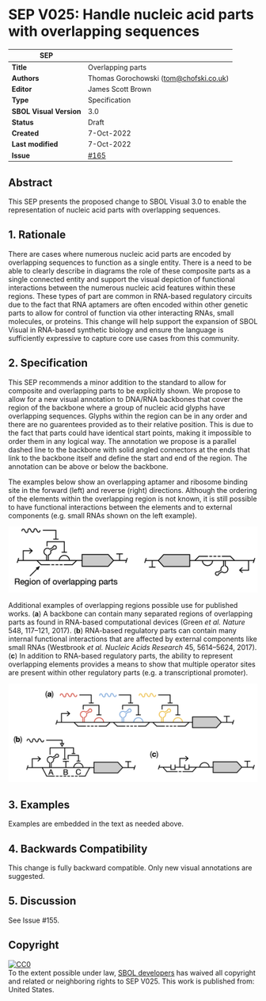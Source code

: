 # SEP V025: Handle nucleic acid parts with overlapping sequences

| SEP | |
| --- | --- |
| **Title** | Overlapping parts |
| **Authors** | Thomas Gorochowski (tom@chofski.co.uk) |
| **Editor** | James Scott Brown |
| **Type** | Specification |
| **SBOL Visual Version** | 3.0 |
| **Status** | Draft |
| **Created** | 7-Oct-2022 |
| **Last modified** | 7-Oct-2022 |
| **Issue** | [#165](https://github.com/SynBioDex/SBOL-visual/issues/165) |

## Abstract

This SEP presents the proposed change to SBOL Visual 3.0 to enable the representation of nucleic acid parts with overlapping sequences.

## 1. Rationale <a name="rationale"></a>

There are cases where numerous nucleic acid parts are encoded by overlapping sequences to function as a single entity. There is a need to be able to clearly describe in diagrams the role of these composite parts as a single connected entity and support the visual depiction of functional interactions between the numerous nucleic acid features within these regions. These types of part are common in RNA-based regulatory circuits due to the fact that RNA aptamers are often encoded within other genetic parts to allow for control of function via other interacting RNAs, small molecules, or proteins. This change will help support the expansion of SBOL Visual in RNA-based synthetic biology and ensure the language is sufficiently expressive to capture core use cases from this community.

## 2. Specification <a name="specification"></a>

This SEP recommends a minor addition to the standard to allow for composite and overlapping parts to be explicitly shown. We propose to allow for a new visual annotation to DNA/RNA backbones that cover the region of the backbone where a group of nucleic acid glyphs have overlapping sequences. Glyphs within the region can be in any order and there are no guarentees provided as to their relative position. This is due to the fact that parts could have identical start points, making it impossible to order them in any logical way. The annotation we propose is a parallel dashed line to the backbone with solid angled connectors at the ends that link to the backbone itself and define the start and end of the region. The annotation can be above or below the backbone.

The examples below show an overlapping aptamer and ribosome binding site in the forward (left) and reverse (right) directions. Although the ordering of the elements within the overlapping region is not known, it is still possible to have functional interactions between the elements and to external components (e.g. small RNAs shown on the left example).

![Figure 1](img/SEP_V025_Fig-1.png)

Additional examples of overlapping regions possible use for published works. (**a**) A backbone can contain many separated regions of overlapping parts as found in RNA-based computational devices (Green _et al._ _Nature_ 548, 117–121, 2017). (**b**) RNA-based regulatory parts can contain many internal functional interactions that are affected by external components like small RNAs (Westbrook _et al._ _Nucleic Acids Research_ 45, 5614–5624, 2017). (**c**) In addition to RNA-based regulatory parts, the ability to represent overlapping elements provides a means to show that multiple operator sites are present within other regulatory parts (e.g. a transcriptional promoter).

![Figure 2](img/SEP_V025_Fig-2.png)

## 3. Examples <a name='example'></a>

Examples are embedded in the text as needed above.

## 4. Backwards Compatibility <a name='compatibility'></a>

This change is fully backward compatible. Only new visual annotations are suggested.

## 5. Discussion <a name='discussion'></a>

See Issue #155.

## Copyright <a name='copyright'></a>

<p xmlns:dct="http://purl.org/dc/terms/" xmlns:vcard="http://www.w3.org/2001/vcard-rdf/3.0#">
  <a rel="license"
     href="http://creativecommons.org/publicdomain/zero/1.0/">
    <img src="http://i.creativecommons.org/p/zero/1.0/88x31.png" style="border-style: none;" alt="CC0" />
  </a>
  <br />
  To the extent possible under law,
  <a rel="dct:publisher"
     href="sbolstandard.org">
    <span property="dct:title">SBOL developers</span></a>
  has waived all copyright and related or neighboring rights to
  <span property="dct:title">SEP V025</span>.
This work is published from:
<span property="vcard:Country" datatype="dct:ISO3166"
      content="US" about="sbolstandard.org">
  United States</span>.
</p>
